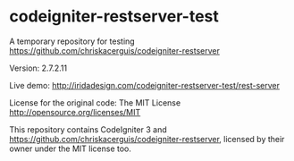# codeigniter-restserver-test

A temporary repository for testing https://github.com/chriskacerguis/codeigniter-restserver

Version: 2.7.2.11

Live demo: http://iridadesign.com/codeigniter-restserver-test/rest-server

License for the original code: The MIT License http://opensource.org/licenses/MIT

This repository contains CodeIgniter 3 and https://github.com/chriskacerguis/codeigniter-restserver, licensed by their owner under the MIT license too.
